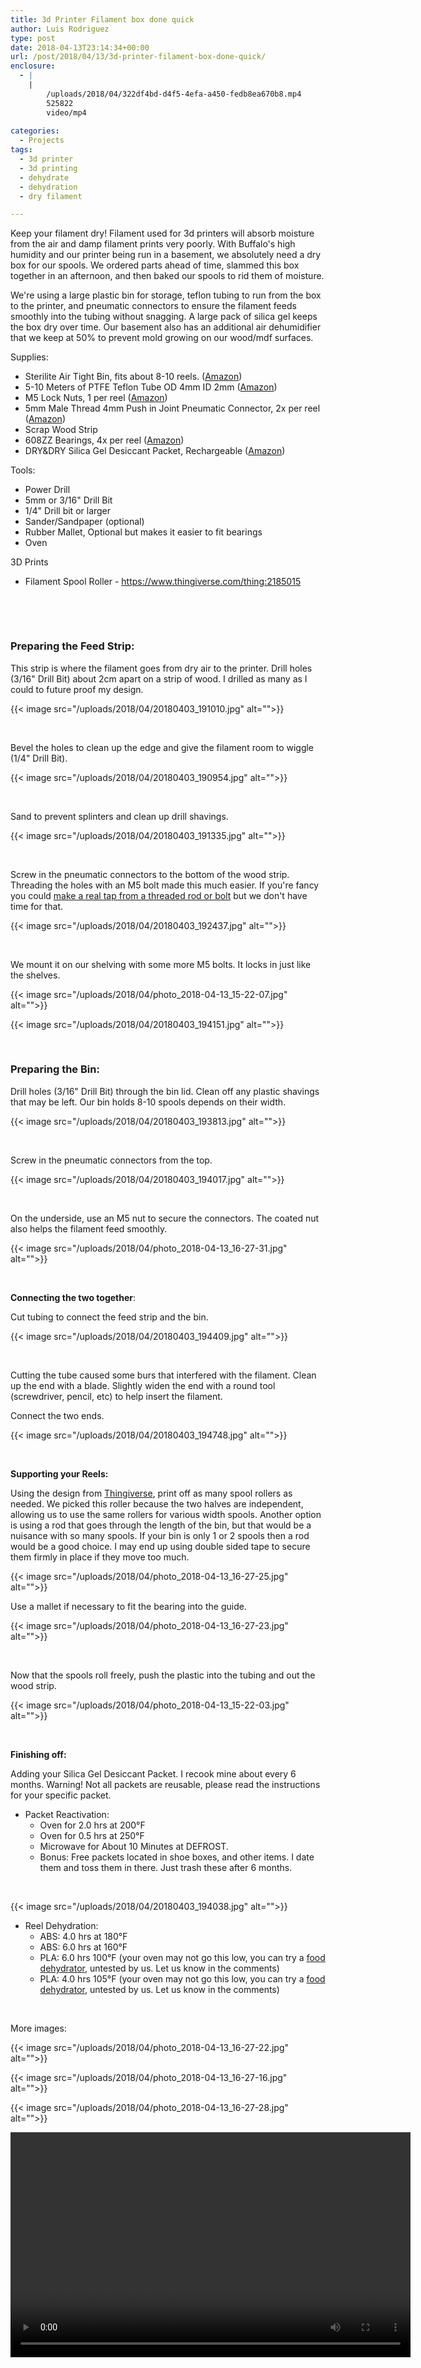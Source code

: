 ```yaml
---
title: 3d Printer Filament box done quick
author: Luis Rodriguez
type: post
date: 2018-04-13T23:14:34+00:00
url: /post/2018/04/13/3d-printer-filament-box-done-quick/
enclosure:
  - |
    |
        /uploads/2018/04/322df4bd-d4f5-4efa-a450-fedb8ea670b8.mp4
        525822
        video/mp4
        
categories:
  - Projects
tags:
  - 3d printer
  - 3d printing
  - dehydrate
  - dehydration
  - dry filament

---
```

Keep your filament dry! Filament used for 3d printers will absorb moisture from the air and damp filament prints very poorly. With Buffalo's high humidity and our printer being run in a basement, we absolutely need a dry box for our spools. We ordered parts ahead of time, slammed this box together in an afternoon, and then baked our spools to rid them of moisture.

We're using a large plastic bin for storage, teflon tubing to run from the box to the printer, and pneumatic connectors to ensure the filament feeds smoothly into the tubing without snagging. A large pack of silica gel keeps the box dry over time. Our basement also has an additional air dehumidifier that we keep at 50% to prevent mold growing on our wood/mdf surfaces.

Supplies:

  * Sterilite Air Tight Bin, fits about 8-10 reels. ([Amazon][1])
  * 5-10 Meters of PTFE Teflon Tube OD 4mm ID 2mm ([Amazon][2])
  * M5 Lock Nuts, 1 per reel ([Amazon][3])
  * 5mm Male Thread 4mm Push in Joint Pneumatic Connector, 2x per reel ([Amazon][4])
  * Scrap Wood Strip
  * 608ZZ Bearings, 4x per reel ([Amazon][5])
  * DRY&DRY Silica Gel Desiccant Packet, Rechargeable ([Amazon][6])

Tools:

  * Power Drill
  * 5mm or 3/16" Drill Bit
  * 1/4" Drill bit or larger
  * Sander/Sandpaper (optional)
  * Rubber Mallet, Optional but makes it easier to fit bearings
  * Oven

3D Prints

  * Filament Spool Roller - <https://www.thingiverse.com/thing:2185015>

&nbsp;

<!--more-->

&nbsp;

### Preparing the Feed Strip:

This strip is where the filament goes from dry air to the printer. Drill holes (3/16" Drill Bit) about 2cm apart on a strip of wood. I drilled as many as I could to future proof my design.

{{< image src="/uploads/2018/04/20180403_191010.jpg" alt="">}}

&nbsp;

Bevel the holes to clean up the edge and give the filament room to wiggle (1/4" Drill Bit).

{{< image src="/uploads/2018/04/20180403_190954.jpg" alt="">}}

&nbsp;

Sand to prevent splinters and clean up drill shavings.

{{< image src="/uploads/2018/04/20180403_191335.jpg" alt="">}}

&nbsp;

Screw in the pneumatic connectors to the bottom of the wood strip. Threading the holes with an M5 bolt made this much easier. If you're fancy you could [make a real tap from a threaded rod or bolt][10] but we don't have time for that.

{{< image src="/uploads/2018/04/20180403_192437.jpg" alt="">}}

&nbsp;

We mount it on our shelving with some more M5 bolts. It locks in just like the shelves.

{{< image src="/uploads/2018/04/photo_2018-04-13_15-22-07.jpg" alt="">}}

{{< image src="/uploads/2018/04/20180403_194151.jpg" alt="">}}

&nbsp;

### Preparing the Bin:

Drill holes (3/16" Drill Bit) through the bin lid. Clean off any plastic shavings that may be left. Our bin holds 8-10 spools depends on their width.

{{< image src="/uploads/2018/04/20180403_193813.jpg" alt="">}}

&nbsp;

Screw in the pneumatic connectors from the top.

{{< image src="/uploads/2018/04/20180403_194017.jpg" alt="">}}

&nbsp;

On the underside, use an M5 nut to secure the connectors. The coated nut also helps the filament feed smoothly.

{{< image src="/uploads/2018/04/photo_2018-04-13_16-27-31.jpg" alt="">}}

&nbsp;

**Connecting the two together**:

Cut tubing to connect the feed strip and the bin.

{{< image src="/uploads/2018/04/20180403_194409.jpg" alt="">}}

&nbsp;

Cutting the tube caused some burs that interfered with the filament. Clean up the end with a blade. Slightly widen the end with a round tool (screwdriver, pencil, etc) to help insert the filament.

Connect the two ends.

{{< image src="/uploads/2018/04/20180403_194748.jpg" alt="">}}

&nbsp;

**Supporting your Reels:**

Using the design from [Thingiverse][19], print off as many spool rollers as needed. We picked this roller because the two halves are independent, allowing us to use the same rollers for various width spools. Another option is using a rod that goes through the length of the bin, but that would be a nuisance with so many spools. If your bin is only 1 or 2 spools then a rod would be a good choice. I may end up using double sided tape to secure them firmly in place if they move too much.

{{< image src="/uploads/2018/04/photo_2018-04-13_16-27-25.jpg" alt="">}}

Use a mallet if necessary to fit the bearing into the guide.

{{< image src="/uploads/2018/04/photo_2018-04-13_16-27-23.jpg" alt="">}}

&nbsp;

Now that the spools roll freely, push the plastic into the tubing and out the wood strip.

{{< image src="/uploads/2018/04/photo_2018-04-13_15-22-03.jpg" alt="">}}

&nbsp;

**Finishing off:**

Adding your Silica Gel Desiccant Packet. I recook mine about every 6 months. Warning! Not all packets are reusable, please read the instructions for your specific packet.

<ul class="a-unordered-list a-vertical a-spacing-none">
  <li class="showHiddenFeatureBullets">
    <span class="a-list-item">Packet Reactivation:</span> <ul>
      <li class="showHiddenFeatureBullets">
        <span class="a-list-item">Oven for 2.0 hrs at 200°F</span>
      </li>
      <li>
        <span class="a-list-item">Oven for 0.5 hrs at 250°F</span>
      </li>
      <li class="showHiddenFeatureBullets">
        <span class="a-list-item">Microwave for About 10 Minutes at DEFROST.</span>
      </li>
      <li>
        Bonus: Free packets located in shoe boxes, and other items. I date them and toss them in there. Just trash these after 6 months.
      </li>
    </ul>
  </li>
</ul>

&nbsp;

{{< image src="/uploads/2018/04/20180403_194038.jpg" alt="">}}

  * Reel Dehydration: 
      * ABS: 4.0 hrs at 180°F
      * ABS: 6.0 hrs at 160°F
      * PLA: 6.0 hrs 100°F (your oven may not go this low, you can try a [food dehydrator][24], untested by us. Let us know in the comments)
      * PLA: 4.0 hrs 105°F (your oven may not go this low, you can try a [food dehydrator][24], untested by us. Let us know in the comments)

&nbsp;

More images:

{{< image src="/uploads/2018/04/photo_2018-04-13_16-27-22.jpg" alt="">}}

{{< image src="/uploads/2018/04/photo_2018-04-13_16-27-16.jpg" alt="">}}

{{< image src="/uploads/2018/04/photo_2018-04-13_16-27-28.jpg" alt="">}}

<div style="width: 640px;" class="wp-video">
  <!--[if lt IE 9]><![endif]--><video class="wp-video-shortcode" id="video-429-1" width="640" height="360" preload="metadata" controls="controls"><source type="video/mp4" src="/uploads/2018/04/322df4bd-d4f5-4efa-a450-fedb8ea670b8.mp4?_=1" />
  
  <a href="/uploads/2018/04/322df4bd-d4f5-4efa-a450-fedb8ea670b8.mp4">uploads/2018/04/322df4bd-d4f5-4efa-a450-fedb8ea670b8.mp4</a></video>
</div>

 [1]: https://www.amazon.com/dp/B00KL7VQ7S/
 [2]: https://www.amazon.com/gp/product/B019PZ5MY4/
 [3]: https://www.amazon.com/gp/product/B07BCZ24DM/
 [4]: https://www.amazon.com/dp/B009ITFXDI/
 [5]: https://www.amazon.com/gp/product/B00NX3LKY6/
 [6]: https://www.amazon.com/gp/product/B06XKMV1HV/
 [7]: /uploads/2018/04/20180403_191010.jpg
 [8]: /uploads/2018/04/20180403_190954.jpg
 [9]: /uploads/2018/04/20180403_191335.jpg
 [10]: https://hackaday.com/2017/07/24/simple-shop-made-taps-for-threading-wood/
 [11]: /uploads/2018/04/20180403_192437.jpg
 [12]: /uploads/2018/04/photo_2018-04-13_15-22-07.jpg
 [13]: /uploads/2018/04/20180403_194151.jpg
 [14]: /uploads/2018/04/20180403_193813.jpg
 [15]: /uploads/2018/04/20180403_194017.jpg
 [16]: /uploads/2018/04/photo_2018-04-13_16-27-31.jpg
 [17]: /uploads/2018/04/20180403_194409.jpg
 [18]: /uploads/2018/04/20180403_194748.jpg
 [19]: https://www.thingiverse.com/thing:2185015
 [20]: /uploads/2018/04/photo_2018-04-13_16-27-25.jpg
 [21]: /uploads/2018/04/photo_2018-04-13_16-27-23.jpg
 [22]: /uploads/2018/04/photo_2018-04-13_15-22-03.jpg
 [23]: /uploads/2018/04/20180403_194038.jpg
 [24]: https://www.amazon.com/gp/product/B0090WOCN0/
 [25]: /uploads/2018/04/photo_2018-04-13_16-27-22.jpg
 [26]: /uploads/2018/04/photo_2018-04-13_16-27-16.jpg
 [27]: /uploads/2018/04/photo_2018-04-13_16-27-28.jpg
